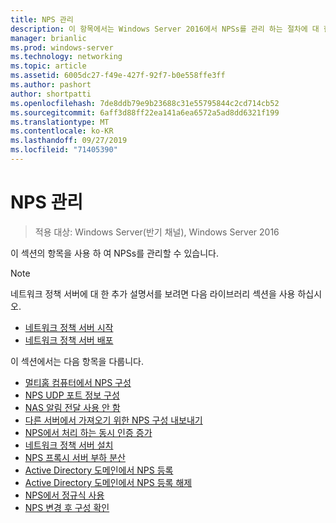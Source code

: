 ```yaml
---
title: NPS 관리
description: 이 항목에서는 Windows Server 2016에서 NPSs를 관리 하는 절차에 대 한 링크를 제공 합니다.
manager: brianlic
ms.prod: windows-server
ms.technology: networking
ms.topic: article
ms.assetid: 6005dc27-f49e-427f-92f7-b0e558ffe3ff
ms.author: pashort
author: shortpatti
ms.openlocfilehash: 7de8ddb79e9b23688c31e55795844c2cd714cb52
ms.sourcegitcommit: 6aff3d88ff22ea141a6ea6572a5ad8dd6321f199
ms.translationtype: MT
ms.contentlocale: ko-KR
ms.lasthandoff: 09/27/2019
ms.locfileid: "71405390"
---
```

# <a name="manage-npss"></a>NPS 관리

>적용 대상: Windows Server(반기 채널), Windows Server 2016

이 섹션의 항목을 사용 하 여 NPSs를 관리할 수 있습니다.

>[!NOTE]
>네트워크 정책 서버에 대 한 추가 설명서를 보려면 다음 라이브러리 섹션을 사용 하십시오.
>- [네트워크 정책 서버 시작](nps-getstart-top.md)
>- [네트워크 정책 서버 배포](nps-deploy.md) 

이 섹션에서는 다음 항목을 다룹니다.

- [멀티홈 컴퓨터에서 NPS 구성](nps-multihomed-configure.md)
- [NPS UDP 포트 정보 구성](nps-udp-ports-configure.md)
- [NAS 알림 전달 사용 안 함](nps-disable-nas-notifications.md)
- [다른 서버에서 가져오기 위한 NPS 구성 내보내기](nps-manage-export.md)
- [NPS에서 처리 하는 동시 인증 증가](nps-concurrent-auth.md)
- [네트워크 정책 서버 설치](nps-manage-install.md)
- [NPS 프록시 서버 부하 분산](nps-manage-proxy-lb.md)
- [Active Directory 도메인에서 NPS 등록](nps-manage-register.md)
- [Active Directory 도메인에서 NPS 등록 해제](nps-manage-unregister.md)
- [NPS에서 정규식 사용](nps-crp-reg-expressions.md)
- [NPS 변경 후 구성 확인](nps-manage-verify.md)

